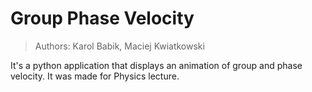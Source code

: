 # Group Phase Velocity
> Authors: Karol Babik, Maciej Kwiatkowski 

It's a python application that displays an animation of group and phase velocity. It was made for Physics lecture.